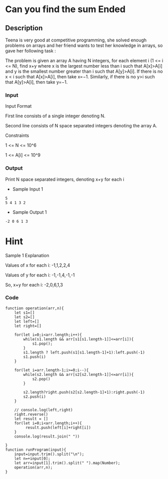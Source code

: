 # Can you find the sum Ended

## Description

Teena is very good at competitive programming, she solved enough problems on arrays and her friend wants to test her knowledge in arrays, so gave her following task :

The problem is given an array A having N integers, for each element i (1 <= i <= N), find x+y where x is the largest number less than i such that A[x]>A[i] and y is the smallest number greater than i such that A[y]>A[i].
If there is no x < i such that A[x]>A[i], then take x=−1. Similarly, if there is no y>i such that A[y]>A[i], then take y=−1.

### Input

Input Format

First line consists of a single integer denoting N.

Second line consists of N space separated integers denoting the array A.

Constraints

1 <= N <= 10^6

1 <= A[i] <= 10^9

### Output

Print N space separated integers, denoting x+y for each i

- Sample Input 1

```
5
5 4 1 3 2
```

- Sample Output 1

```
-2 0 6 1 3
```

# Hint

Sample 1 Explanation

Values of x for each i: -1,1,2,2,4

Values of y for each i: -1,-1,4,-1,-1

So, x+y for each i: -2,0,6,1,3

### Code

```
function operation(arr,n){
    let s1=[]
    let s2=[]
    let left=[]
    let right=[]

    for(let i=0;i<arr.length;i++){
        while(s1.length && arr[s1[s1.length-1]]<=arr[i]){
            s1.pop();
        }
        s1.length ? left.push(s1[s1.length-1]+1):left.push(-1)
        s1.push(i)
    }

    for(let i=arr.length-1;i>=0;i--){
        while(s2.length && arr[s2[s2.length-1]]<=arr[i]){
            s2.pop()
        }

        s2.length?right.push(s2[s2.length-1]+1):right.push(-1)
        s2.push(i)
    }

    // console.log(left,right)
    right.reverse()
    let result = []
    for(let i=0;i<arr.length;i++){
         result.push(left[i]+right[i])
    }
    console.log(result.join(" "))

}
function runProgram(input){
    input=input.trim().split("\n");
    let n=+input[0];
    let arr=input[1].trim().split(" ").map(Number);
    operation(arr,n);
}

```
